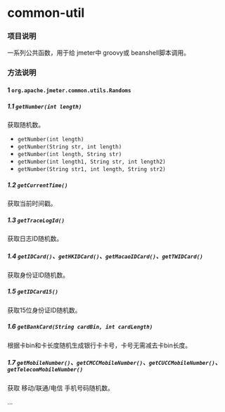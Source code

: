 # common-util
### 项目说明
一系列公共函数，用于给 jmeter中 groovy或 beanshell脚本调用。

### 方法说明
#### 1 `org.apache.jmeter.common.utils.Randoms`
##### 1.1 `getNumber(int length)`
获取随机数。

- `getNumber(int length)`
- `getNumber(String str, int length)`
- `getNumber(int length, String str)`
- `getNumber(int length1, String str, int length2)`
- `getNumber(String str1, int length, String str2)`

##### 1.2 `getCurrentTime()`
获取当前时间戳。

##### 1.3 `getTraceLogId()`
获取日志ID随机数。

##### 1.4 `getIDCard()`、`getHKIDCard()`、`getMacaoIDCard()`、`getTWIDCard()`
获取身份证ID随机数。

##### 1.5 `getIDCard15()`
获取15位身份证ID随机数。

##### 1.6 `getBankCard(String cardBin, int cardLength)`
根据卡bin和卡长度随机生成银行卡卡号，卡号无需减去卡bin长度。

##### 1.7 `getMobileNumber()`、`getCMCCMobileNumber()`、`getCUCCMobileNumber()`、`getTelecomMobileNumber()`
获取 移动/联通/电信 手机号码随机数。

...